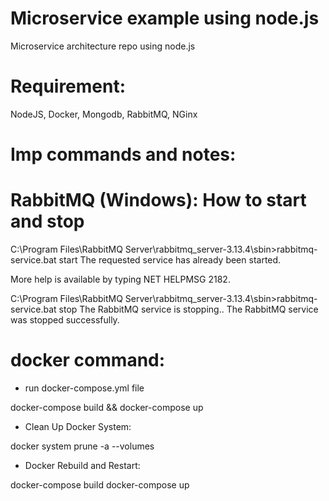 # Microservice example using node.js

Microservice architecture repo using node.js

# Requirement:

NodeJS,
Docker,
Mongodb,
RabbitMQ,
NGinx

# Imp commands and notes:

# RabbitMQ (Windows): How to start and stop

C:\Program Files\RabbitMQ Server\rabbitmq_server-3.13.4\sbin>rabbitmq-service.bat start
The requested service has already been started.

More help is available by typing NET HELPMSG 2182.

C:\Program Files\RabbitMQ Server\rabbitmq_server-3.13.4\sbin>rabbitmq-service.bat stop
The RabbitMQ service is stopping..
The RabbitMQ service was stopped successfully.

# docker command:

- run docker-compose.yml file

docker-compose build && docker-compose up

- Clean Up Docker System:

docker system prune -a --volumes

- Docker Rebuild and Restart:

docker-compose build
docker-compose up
